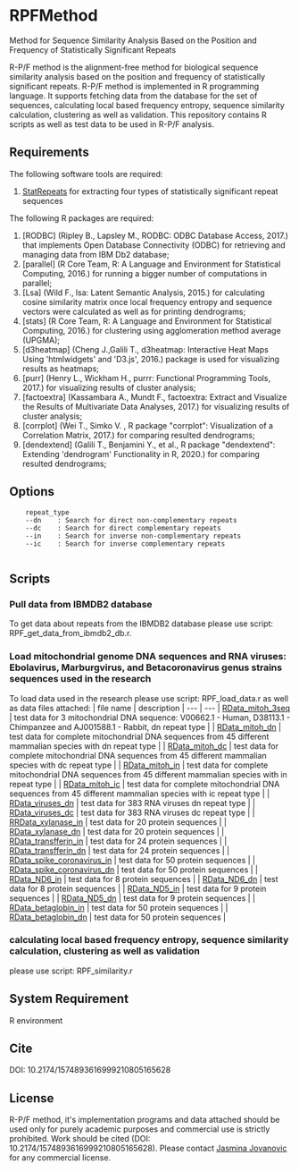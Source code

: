 # RPFMethod
Method for Sequence Similarity Analysis Based on the Position and Frequency of Statistically Significant Repeats

R-P/F method is the alignment-free method for biological sequence similarity analysis based on the position and frequency of statistically significant repeats.
R-P/F method is implemented in R programming language. It supports fetching data from the database for the set of sequences, calculating local based frequency entropy, sequence similarity calculation, clustering as well as validation.
This repository contains R scripts as well as test data to be used in R-P/F analysis.

## Requirements

The following software tools are required:
1. [StatRepeats](http://bioinfo.matf.bg.ac.rs/home/downloads.wafl?cat=Software&project=StatRepeats) for extracting four types of statistically significant repeat sequences

The following R packages are required:
1. [RODBC] (Ripley B., Lapsley M., RODBC: ODBC Database Access, 2017.) that implements Open Database Connectivity (ODBC) for retrieving and managing data from IBM Db2 database;
2. [parallel] (R Core Team, R: A Language and Environment for Statistical Computing, 2016.) for running a bigger number of computations in parallel; 
3. [Lsa] (Wild F., lsa: Latent Semantic Analysis, 2015.) for calculating cosine similarity matrix once local frequency entropy and sequence vectors were calculated as well as for printing dendrograms; 
4. [stats] (R Core Team, R: A Language and Environment for Statistical Computing, 2016.) for clustering using agglomeration method average (UPGMA);  
5. [d3heatmap] (Cheng J.,Galili T., d3heatmap: Interactive Heat Maps Using 'htmlwidgets' and 'D3.js', 2016.) package is used for visualizing results as heatmaps; 
6. [purr] (Henry L., Wickham H., purrr: Functional Programming Tools, 2017.)   for visualizing results of cluster analysis;
7. [factoextra] (Kassambara A., Mundt F., factoextra: Extract and Visualize the Results of Multivariate Data Analyses, 2017.) for visualizing results of cluster analysis;
8. [corrplot] (Wei T., Simko V. , R package "corrplot": Visualization of a Correlation Matrix, 2017.) for comparing resulted dendrograms;
9. [dendextend] (Galili T., Benjamini Y., et al., R package "dendextend": Extending 'dendrogram' Functionality in R, 2020.) for comparing resulted dendrograms;

## Options


```
	repeat_type
	--dn	: Search for direct non-complementary repeats
	--dc    : Search for direct complementary repeats
	--in    : Search for inverse non-complementary repeats
	--ic   	: Search for inverse complementary repeats
     
```
## Scripts

### Pull data from IBMDB2 database
To get data about repeats from the IBMDB2 database please use script: RPF_get_data_from_ibmdb2_db.r.

### Load mitochondrial genome DNA sequences and RNA viruses: Ebolavirus, Marburgvirus, and Betacoronavirus genus strains sequences used in the research
To load data used in the research please use script: RPF_load_data.r as well as data files attached:
| file name | description |
--- | --- 
| [RData_mitoh_3seq](https://github.com/jdragoljevic/RPFMethod/blob/main/datasets/RData_mitoh_3seq) | test data for 3 mitochondrial DNA sequence: V00662.1 - Human, D38113.1 - Chimpanzee and AJ001588.1 - Rabbit, dn repeat type |
| [RData_mitoh_dn](https://github.com/jdragoljevic/RPFMethod/blob/main/datasets/RData_mitoh_dn) | test data for complete mitochondrial DNA sequences from 45 different mammalian species with dn repeat type |
| [RData_mitoh_dc](https://github.com/jdragoljevic/RPFMethod/blob/main/datasets/RData_mitoh_dc) | test data for complete mitochondrial DNA sequences from 45 different mammalian species with dc repeat type |
| [RData_mitoh_in](https://github.com/jdragoljevic/RPFMethod/blob/main/datasets/RData_mitoh_in) | test data for complete mitochondrial DNA sequences from 45 different mammalian species with in repeat type |
| [RData_mitoh_ic](https://github.com/jdragoljevic/RPFMethod/blob/main/datasets/RData_mitoh_ic) | test data for complete mitochondrial DNA sequences from 45 different mammalian species with ic repeat type |
| [RData_viruses_dn](https://github.com/jdragoljevic/RPFMethod/blob/main/datasets/RData_viruses_dn) | test data for 383 RNA viruses dn repeat type |
| [RData_viruses_dc](https://github.com/jdragoljevic/RPFMethod/blob/main/datasets/RData_viruses_dc) | test data for 383 RNA viruses dc repeat type |
| [RRData_xylanase_in](https://github.com/jdragoljevic/RPFMethod/blob/main/datasets/RData_xylanase_in) | test data for 20 protein sequences |
| [RData_xylanase_dn](https://github.com/jdragoljevic/RPFMethod/blob/main/datasets/RData_xylanase_dn) | test data for 20 protein sequences |
| [RData_transfferin_in](https://github.com/jdragoljevic/RPFMethod/blob/main/datasets/RData_transfferin_in) | test data for 24 protein sequences |
| [RData_transfferin_dn](https://github.com/jdragoljevic/RPFMethod/blob/main/datasets/RData_transfferin_dn) | test data for 24 protein sequences |
| [RData_spike_coronavirus_in](https://github.com/jdragoljevic/RPFMethod/blob/main/datasets/RData_spike_coronavirus_in) | test data for 50 protein sequences |
| [RData_spike_coronavirus_dn](https://github.com/jdragoljevic/RPFMethod/blob/main/datasets/RData_spike_coronavirus_dn) | test data for 50 protein sequences |
| [RData_ND6_in](https://github.com/jdragoljevic/RPFMethod/blob/main/datasets/RData_ND6_in) | test data for 8 protein sequences |
| [RData_ND6_dn](https://github.com/jdragoljevic/RPFMethod/blob/main/datasets/RData_ND6_dn) | test data for 8 protein sequences |
| [RData_ND5_in](https://github.com/jdragoljevic/RPFMethod/blob/main/datasets/RData_ND5_in) | test data for 9 protein sequences |
| [RData_ND5_dn](https://github.com/jdragoljevic/RPFMethod/blob/main/datasets/RData_ND5_dn) | test data for 9 protein sequences |
| [RData_betaglobin_in](https://github.com/jdragoljevic/RPFMethod/blob/main/datasets/RData_betaglobin_in) | test data for 50 protein sequences |
| [RData_betaglobin_dn](https://github.com/jdragoljevic/RPFMethod/blob/main/datasets/RData_betaglobin_dn) | test data for 50 protein sequences |

### calculating local based frequency entropy, sequence similarity calculation, clustering as well as validation
please use script: RPF_similarity.r

## System Requirement

R environment

## Cite

DOI: 10.2174/1574893616999210805165628

## License

R-P/F method, it's implementation programs and data attached should be used only for purely academic purposes and commercial use is strictly prohibited.
Work should be cited (DOI: 10.2174/1574893616999210805165628).
Please contact [Jasmina Jovanovic](mailto:jasmina.dragoljevic@gmail.com) for any commercial license.


